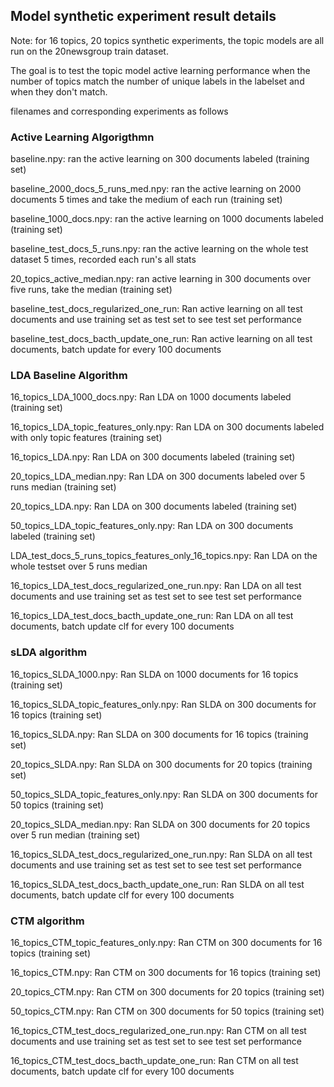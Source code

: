 ## Model synthetic experiment result details

Note:
for 16 topics, 20 topics synthetic experiments, the topic models are all run on the 20newsgroup train dataset.

The goal is to test the topic model active learning performance when the number of topics match the number of unique 
labels in the labelset and when they don't match.

filenames and corresponding experiments as follows

### Active Learning Algorigthmn

baseline.npy: 
ran the active learning on 300 documents labeled (training set)

baseline_2000_docs_5_runs_med.npy: 
ran the active learning on 2000 documents 5 times and take the medium of each run (training set)

baseline_1000_docs.npy: 
ran the active learning on 1000 documents labeled (training set)

baseline_test_docs_5_runs.npy: 
ran the active learning on the whole test dataset 5 times, recorded each run's all stats

20_topics_active_median.npy: 
ran active learning in 300 documents over five runs, take the median (training set)

baseline_test_docs_regularized_one_run: 
Ran active learning on all test documents and use training set as test set to see test set performance

baseline_test_docs_bacth_update_one_run: 
Ran active learning on all test documents, batch update for every 100 documents

### LDA Baseline Algorithm

16_topics_LDA_1000_docs.npy: 
Ran LDA on 1000 documents labeled (training set)

16_topics_LDA_topic_features_only.npy: 
Ran LDA on 300 documents labeled with only topic features (training set)

16_topics_LDA.npy: 
Ran LDA on 300 documents labeled (training set)

20_topics_LDA_median.npy: 
Ran LDA on 300 documents labeled over 5 runs median (training set)

20_topics_LDA.npy: 
Ran LDA on 300 documents labeled (training set)

50_topics_LDA_topic_features_only.npy: 
Ran LDA on 300 documents labeled (training set)

LDA_test_docs_5_runs_topics_features_only_16_topics.npy: 
Ran LDA on the whole testset over 5 runs median

16_topics_LDA_test_docs_regularized_one_run.npy: 
Ran LDA on all test documents and use training set as test set to see test set performance

16_topics_LDA_test_docs_bacth_update_one_run: 
Ran LDA on all test documents, batch update clf for every 100 documents

### sLDA algorithm

16_topics_SLDA_1000.npy: 
Ran SLDA on 1000 documents for 16 topics (training set)

16_topics_SLDA_topic_features_only.npy: 
Ran SLDA on 300 documents for 16 topics (training set)

16_topics_SLDA.npy: 
Ran SLDA on 300 documents for 16 topics (training set)

20_topics_SLDA.npy: 
Ran SLDA on 300 documents for 20 topics (training set)

50_topics_SLDA_topic_features_only.npy: 
Ran SLDA on 300 documents for 50 topics (training set)

20_topics_SLDA_median.npy: 
Ran SLDA on 300 documents for 20 topics over 5 run median (training set)

16_topics_SLDA_test_docs_regularized_one_run.npy: 
Ran SLDA on all test documents and use training set as test set to see test set performance

16_topics_SLDA_test_docs_bacth_update_one_run: 
Ran SLDA on all test documents, batch update clf for every 100 documents

### CTM algorithm

16_topics_CTM_topic_features_only.npy: 
Ran CTM on 300 documents for 16 topics (training set)

16_topics_CTM.npy: 
Ran CTM on 300 documents for 16 topics (training set)

20_topics_CTM.npy: 
Ran CTM on 300 documents for 20 topics (training set)

50_topics_CTM.npy: 
Ran CTM on 300 documents for 50 topics (training set)

16_topics_CTM_test_docs_regularized_one_run.npy: 
Ran CTM on all test documents and use training set as test set to see test set performance

16_topics_CTM_test_docs_bacth_update_one_run: 
Ran CTM on all test documents, batch update clf for every 100 documents